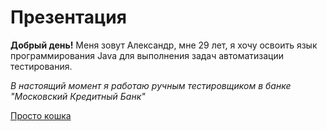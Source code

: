 # Презентация

**Добрый день!** Меня зовут Александр, мне 29 лет, я хочу освоить язык программирования Java для выполнения задач автоматизации тестирования.

_В настоящий момент я работаю ручным тестировщиком в банке "Московский Кредитный Банк"_ 

[Просто кошка](https://w.forfun.com/fetch/3e/3e6d5f96bb0a293b7eb3866e91f2fd32.jpeg)

